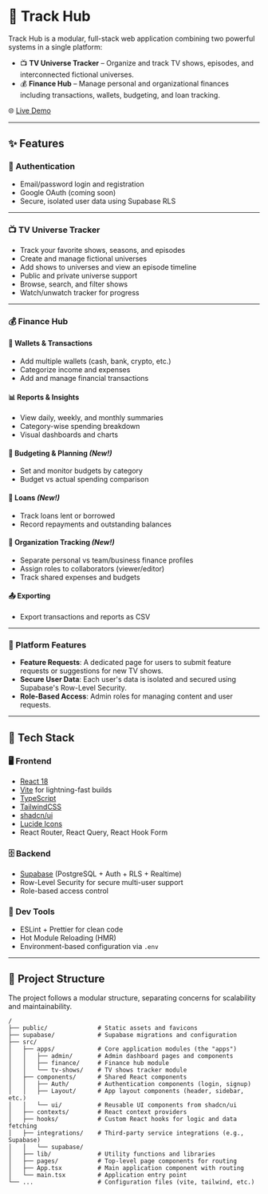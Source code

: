 
# 🎯 Track Hub

Track Hub is a modular, full-stack web application combining two powerful systems in a single platform:

- 📺 **TV Universe Tracker** – Organize and track TV shows, episodes, and interconnected fictional universes.  
- 💰 **Finance Hub** – Manage personal and organizational finances including transactions, wallets, budgeting, and loan tracking.

🌐 [Live Demo](https://trackerhub.netlify.app)

---

## ✨ Features

### 🔐 Authentication
- Email/password login and registration
- Google OAuth (coming soon)
- Secure, isolated user data using Supabase RLS

---

### 📺 TV Universe Tracker
- Track your favorite shows, seasons, and episodes
- Create and manage fictional universes
- Add shows to universes and view an episode timeline
- Public and private universe support
- Browse, search, and filter shows
- Watch/unwatch tracker for progress

---

### 💰 Finance Hub
#### 💼 Wallets & Transactions
- Add multiple wallets (cash, bank, crypto, etc.)
- Categorize income and expenses
- Add and manage financial transactions

#### 📊 Reports & Insights
- View daily, weekly, and monthly summaries
- Category-wise spending breakdown
- Visual dashboards and charts

#### 📅 Budgeting & Planning *(New!)*
- Set and monitor budgets by category
- Budget vs actual spending comparison

#### 🔄 Loans *(New!)*
- Track loans lent or borrowed
- Record repayments and outstanding balances

#### 🏢 Organization Tracking *(New!)*
- Separate personal vs team/business finance profiles
- Assign roles to collaborators (viewer/editor)
- Track shared expenses and budgets

#### 📤 Exporting
- Export transactions and reports as CSV

---

### 🚀 Platform Features
- **Feature Requests**: A dedicated page for users to submit feature requests or suggestions for new TV shows.
- **Secure User Data**: Each user's data is isolated and secured using Supabase's Row-Level Security.
- **Role-Based Access**: Admin roles for managing content and user requests.

---

## 🧰 Tech Stack

### 🖥️ Frontend
- [React 18](https://reactjs.org/)
- [Vite](https://vitejs.dev/) for lightning-fast builds
- [TypeScript](https://www.typescriptlang.org/)
- [TailwindCSS](https://tailwindcss.com/)
- [shadcn/ui](https://ui.shadcn.com)
- [Lucide Icons](https://lucide.dev)
- React Router, React Query, React Hook Form

### 🗄️ Backend
- [Supabase](https://supabase.com) (PostgreSQL + Auth + RLS + Realtime)
- Row-Level Security for secure multi-user support
- Role-based access control

### 🧪 Dev Tools
- ESLint + Prettier for clean code
- Hot Module Reloading (HMR)
- Environment-based configuration via `.env`

---

## 📂 Project Structure

The project follows a modular structure, separating concerns for scalability and maintainability.

```
/
├── public/              # Static assets and favicons
├── supabase/            # Supabase migrations and configuration
├── src/
│   ├── apps/            # Core application modules (the "apps")
│   │   ├── admin/       # Admin dashboard pages and components
│   │   ├── finance/     # Finance hub module
│   │   └── tv-shows/    # TV shows tracker module
│   ├── components/      # Shared React components
│   │   ├── Auth/        # Authentication components (login, signup)
│   │   ├── Layout/      # App layout components (header, sidebar, etc.)
│   │   └── ui/          # Reusable UI components from shadcn/ui
│   ├── contexts/        # React context providers
│   ├── hooks/           # Custom React hooks for logic and data fetching
│   ├── integrations/    # Third-party service integrations (e.g., Supabase)
│   │   └── supabase/
│   ├── lib/             # Utility functions and libraries
│   ├── pages/           # Top-level page components for routing
│   ├── App.tsx          # Main application component with routing
│   └── main.tsx         # Application entry point
└── ...                  # Configuration files (vite, tailwind, etc.)
```
